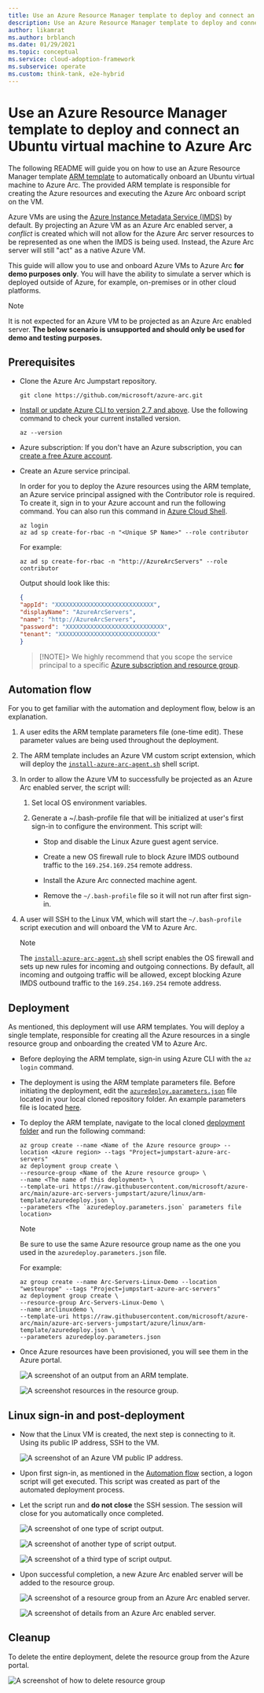```yaml
---
title: Use an Azure Resource Manager template to deploy and connect an Ubuntu virtual machine to Azure Arc
description: Use an Azure Resource Manager template to deploy and connect an Ubuntu virtual machine to Azure Arc.
author: likamrat
ms.author: brblanch
ms.date: 01/29/2021
ms.topic: conceptual
ms.service: cloud-adoption-framework
ms.subservice: operate
ms.custom: think-tank, e2e-hybrid
---
```


# Use an Azure Resource Manager template to deploy and connect an Ubuntu virtual machine to Azure Arc

The following README will guide you on how to use an Azure Resource Manager template [ARM template](/azure/azure-resource-manager/templates/overview) to automatically onboard an Ubuntu virtual machine to Azure Arc. The provided ARM template is responsible for creating the Azure resources and executing the Azure Arc onboard script on the VM.

Azure VMs are using the [Azure Instance Metadata Service (IMDS)](/azure/virtual-machines/windows/instance-metadata-service) by default. By projecting an Azure VM as an Azure Arc enabled server, a *conflict* is created which will not allow for the Azure Arc server resources to be represented as one when the IMDS is being used. Instead, the Azure Arc server will still "act" as a native Azure VM.

This guide will allow you to use and onboard Azure VMs to Azure Arc **for demo purposes only**. You will have the ability to simulate a server which is deployed outside of Azure, for example, on-premises or in other cloud platforms.

> [!NOTE]
> It is not expected for an Azure VM to be projected as an Azure Arc enabled server. **The below scenario is unsupported and should only be used for demo and testing purposes.**

## Prerequisites

- Clone the Azure Arc Jumpstart repository.

    ```console
    git clone https://github.com/microsoft/azure-arc.git
    ```

- [Install or update Azure CLI to version 2.7 and above](/cli/azure/install-azure-cli). Use the following command to check your current installed version.

  ```console
  az --version
  ```

- Azure subscription: If you don't have an Azure subscription, you can [create a free Azure account](https://azure.microsoft.com/free/).

- Create an Azure service principal.

    In order for you to deploy the Azure resources using the ARM template, an Azure service principal assigned with the Contributor role is required. To create it, sign in to your Azure account and run the following command. You can also run this command in [Azure Cloud Shell](https://shell.azure.com/).

    ```console
    az login
    az ad sp create-for-rbac -n "<Unique SP Name>" --role contributor
    ```

    For example:

    ```console
    az ad sp create-for-rbac -n "http://AzureArcServers" --role contributor
    ```

    Output should look like this:

    ```json
    {
    "appId": "XXXXXXXXXXXXXXXXXXXXXXXXXXXX",
    "displayName": "AzureArcServers",
    "name": "http://AzureArcServers",
    "password": "XXXXXXXXXXXXXXXXXXXXXXXXXXXX",
    "tenant": "XXXXXXXXXXXXXXXXXXXXXXXXXXXX"
    }
    ```

    > [!NOTE]>
    > We highly recommend that you scope the service principal to a specific [Azure subscription and resource group](/cli/azure/ad/sp).

## Automation flow

For you to get familiar with the automation and deployment flow, below is an explanation.

1. A user edits the ARM template parameters file (one-time edit). These parameter values are being used throughout the deployment.

2. The ARM template includes an Azure VM custom script extension, which will deploy the [`install-azure-arc-agent.sh`](https://github.com/microsoft/azure-arc/blob/main/azure-arc-servers-jumpstart/azure/linux/arm-template/scripts/install-arc-agent.sh) shell script.

3. In order to allow the Azure VM to successfully be projected as an Azure Arc enabled server, the script will:

    1. Set local OS environment variables.

    2. Generate a ~/.bash-profile file that will be initialized at user's first sign-in to configure the environment. This script will:

        - Stop and disable the Linux Azure guest agent service.

        - Create a new OS firewall rule to block Azure IMDS outbound traffic to the `169.254.169.254` remote address.

        - Install the Azure Arc connected machine agent.

        - Remove the `~/.bash-profile` file so it will not run after first sign-in.

4. A user will SSH to the Linux VM, which will start the `~/.bash-profile` script execution and will onboard the VM to Azure Arc.

    > [!NOTE]
    >  The [`install-azure-arc-agent.sh`](https://github.com/microsoft/azure-arc/blob/main/azure-arc-servers-jumpstart/azure/linux/arm-template/scripts/install-arc-agent.sh) shell script enables the OS firewall and sets up new rules for incoming and outgoing connections. By default, all incoming and outgoing traffic will be allowed, except blocking Azure IMDS outbound traffic to the `169.254.169.254` remote address.

## Deployment

As mentioned, this deployment will use ARM templates. You will deploy a single template, responsible for creating all the Azure resources in a single resource group and onboarding the created VM to Azure Arc.

- Before deploying the ARM template, sign-in using Azure CLI with the `az login` command.

- The deployment is using the ARM template parameters file. Before initiating the deployment, edit the [`azuredeploy.parameters.json`](https://github.com/microsoft/azure-arc/blob/main/azure-arc-servers-jumpstart/azure/linux/arm-template/azuredeploy.parameters.json) file located in your local cloned repository folder. An example parameters file is located [here](https://github.com/microsoft/azure-arc/blob/main/azure-arc-servers-jumpstart/azure/linux/arm-template/azuredeploy.parameters.example.json).

- To deploy the ARM template, navigate to the local cloned [deployment folder](https://github.com/microsoft/azure-arc/tree/main/azure-arc-servers-jumpstart/azure/linux/arm-template) and run the following command:

    ```console
    az group create --name <Name of the Azure resource group> --location <Azure region> --tags "Project=jumpstart-azure-arc-servers"
    az deployment group create \
    --resource-group <Name of the Azure resource group> \
    --name <The name of this deployment> \
    --template-uri https://raw.githubusercontent.com/microsoft/azure-arc/main/azure-arc-servers-jumpstart/azure/linux/arm-template/azuredeploy.json \
    --parameters <The `azuredeploy.parameters.json` parameters file location>
    ```

    > [!NOTE]
    > Be sure to use the same Azure resource group name as the one you used in the `azuredeploy.parameters.json` file.

    For example:

    ```console
    az group create --name Arc-Servers-Linux-Demo --location "westeurope" --tags "Project=jumpstart-azure-arc-servers"
    az deployment group create \
    --resource-group Arc-Servers-Linux-Demo \
    --name arclinuxdemo \
    --template-uri https://raw.githubusercontent.com/microsoft/azure-arc/main/azure-arc-servers-jumpstart/azure/linux/arm-template/azuredeploy.json \
    --parameters azuredeploy.parameters.json
    ```

- Once Azure resources have been provisioned, you will see them in the Azure portal.

    ![A screenshot of an output from an ARM template.](./img/arm-template-linux/template-linux-output.png)

    ![A screenshot resources in the resource group.](./img/arm-template-linux/template-linux-resources.png)

## Linux sign-in and post-deployment

- Now that the Linux VM is created, the next step is connecting to it. Using its public IP address, SSH to the VM.

    ![A screenshot of an Azure VM public IP address.](./img/arm-template-linux/template-linux-ip.png)

- Upon first sign-in, as mentioned in the [Automation flow](#automation-flow) section, a logon script will get executed. This script was created as part of the automated deployment process.

- Let the script run and **do not close** the SSH session. The session will close for you automatically once completed.

    ![A screenshot of one type of script output.](./img/arm-template-linux/template-linux-script-1.png)

    ![A screenshot of another type of script output.](./img/arm-template-linux/template-linux-script-2.png)

    ![A screenshot of a third type of script output.](./img/arm-template-linux/template-linux-script-3.png)

- Upon successful completion, a new Azure Arc enabled server will be added to the resource group.

    ![A screenshot of a resource group from an Azure Arc enabled server.](./img/arm-template-linux/template-linux-resource-gp.png)

    ![A screenshot of details from an Azure Arc enabled server.](./img/arm-template-linux/template-linux-server-details.png)

## Cleanup

To delete the entire deployment, delete the resource group from the Azure portal.

![A screenshot of how to delete resource group](./img/arm-template-linux/template-linux-delete.png)
